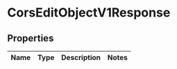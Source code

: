 
# CorsEditObjectV1Response

## Properties
| Name | Type | Description | Notes |
| ------------ | ------------- | ------------- | ------------- |



